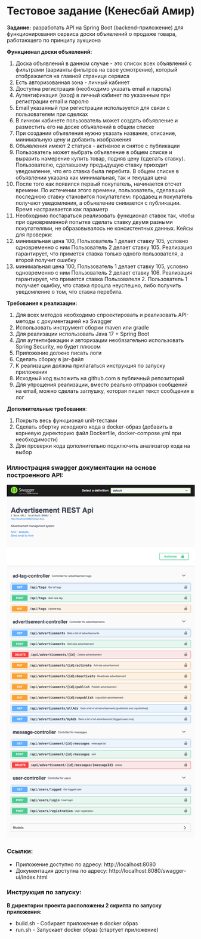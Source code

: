 # Тестовое задание (Кенесбай Амир)

**Задание:** разработать API на Spring Boot (backend-приложение) для функционирования сервиса доски объявлений о продаже товара, работающего по принципу аукциона

**Функционал доски объявлений:**

1. Доска объявлений в данном случае - это список всех объявлений с фильтрами (варианты фильтров на свое усмотрение), который отображается на главной странице сервиса
2. Есть авторизованная зона - личный кабинет
1. Доступна регистрация (необходимо указать email и пароль)
2. Аутентификация (вход) в личный кабинет по указанным при регистрации email и паролю
3. Email указанный при регистрации используется для связи с пользователем при сделках
3. В личном кабинете пользователь может создать объявление и разместить его на доске объявлений в общем списке
4. При создании объявления нужно указать название, описание, минимальную цену и добавить изображения
5. Объявления имеют 2 статуса - активное и снятое с публикации
6. Пользователь может выбрать объявление в общем списке и выразить намерение купить товар, подняв цену (сделать ставку). Пользователю, сделавшему предыдущую ставку приходит уведомление, что его ставка была перебита. В общем списке в объявлении указана как минимальная, так и текущая цена
7. После того как появился первый покупатель, начинается отсчет времени. По истечении этого времени, пользователь, сделавший последнюю ставку становится покупателем: продавец и покупатель получают уведомления, а объявление снимается с публикации. Время настраивается как параметр
8. Необходимо постараться реализовать функционал ставок так, чтобы при одновременной попытке сделать ставку двумя разными покупателями, не образовывалось не консистентных данных. Кейсы для проверки:
1. минимальная цена 100, Пользователь 1 делает ставку 105, условно одновременно с ним Пользователь 2 делает ставку 105. Реализация гарантирует, что примется ставка только одного пользователя, а второй получит ошибку
2. минимальная цена 100, Пользователь 1 делает ставку 105, условно одновременно с ним Пользователь 2 делает ставку 106. Реализация гарантирует, что примется ставка Пользователя 2. Пользователь 1 получает ошибку, что ставка прошла неуспешно, либо получить уведомление о том, что ставка перебита.

**Требования к реализации:**

1. Для всех методов необходимо спроектировать и реализовать API-методы с документацией на Swagger
2. Использовать инструмент сборки maven или gradle
3. Для реализации использовать Java 17 + Spring Boot
4. Для аутентификации и авторизации необязательно использовать Spring Security, но будет плюсом
5. Приложение должно писать логи
6. Сделать сборку в jar-файл
7. К реализации должна прилагаться инструкция по запуску приложения
8. Исходный код выложить на github.com в публичный репозиторий
9. Для упрощения реализации, вместо реально отправки сообщений на email, можно сделать заглушку, которая пишет текст сообщения в лог

**Дополнительные требования**:

1. Покрыть весь функционал unit-тестами
2. Сделать обертку исходного кода в docker-образ (добавить в корневую директорию файл Dockerfile, docker-compose.yml при необходимости)
3. Для проверки кода дополнительно подключить анализатор кода на выбор

### Иллюстрация swagger документации на основе построенного API:
![Иллюстрация к swagger](https://github.com/amirkenesbay/redmadrobot-bootcamp/blob/master/swagger.png)

### Ссылки:
- Приложение доступно по адресу: http://localhost:8080
- Документация доступна по адресу: http://localhost:8080/swagger-ui/index.html

### Инструкция по запуску: 
**В директории проекта расположены 2 скрипта по запуску приложения:**
- build.sh - Собирает приложение в docker образ
- run.sh - Запускает docker образ (стартует приложение)

